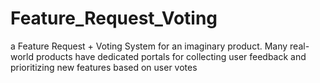 # Feature_Request_Voting
a Feature Request + Voting System for an imaginary product. Many real-world products have dedicated portals for collecting user feedback and prioritizing new features based on user votes
